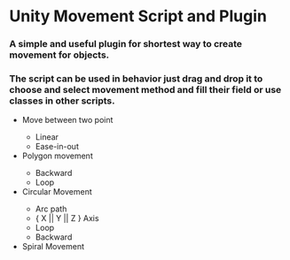 # Unity Movement Script and Plugin
### A simple and useful plugin for shortest way to create movement for objects.
### The script can be used in behavior just drag and drop it to choose and select movement method and fill their field or use classes in other scripts.
<ul>
  <li>Move between two point</li>
    <ul>
      <li>Linear</li>
      <li>Ease-in-out</li>
    </ul>
  <li>Polygon movement</li>
    <ul>
      <li>Backward</li>
      <li>Loop</li>
    </ul>
  <li>Circular Movement</li>
    <ul>
      <li>Arc path</li>
      <li>{ X || Y || Z } Axis</li>
      <li>Loop</li>
      <li>Backward</li>
    </ul>
  <li>Spiral Movement</li>
</ul>
